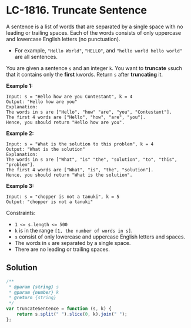 # LC-1816. Truncate Sentence

A sentence is a list of words that are separated by a single space with no leading or trailing spaces. Each of the words consists of only uppercase and lowercase English letters (no punctuation).

-   For example, `"Hello World"`, `"HELLO"`, and `"hello world hello world"` are all sentences.

You are given a sentence `s​​​​​​` and an integer `k​​​​​​`. You want to **truncate** `s`​​​​​​ such that it contains only the **first** `k​​​​`​​ words. Return `s​​​`​​​ after **truncating** it.

**Example 1:**

```
Input: s = "Hello how are you Contestant", k = 4
Output: "Hello how are you"
Explanation:
The words in s are ["Hello", "how" "are", "you", "Contestant"].
The first 4 words are ["Hello", "how", "are", "you"].
Hence, you should return "Hello how are you".
```

**Example 2:**

```
Input: s = "What is the solution to this problem", k = 4
Output: "What is the solution"
Explanation:
The words in s are ["What", "is" "the", "solution", "to", "this", "problem"].
The first 4 words are ["What", "is", "the", "solution"].
Hence, you should return "What is the solution".
```

**Example 3:**

```
Input: s = "chopper is not a tanuki", k = 5
Output: "chopper is not a tanuki"
```

Constraints:

-   `1 <= s.length <= 500`
-   `k` is in the range `[1, the number of words in s]`.
-   `s` consist of only lowercase and uppercase English letters and spaces.
-   The words in `s` are separated by a single space.
-   There are no leading or trailing spaces.

## Solution

```javascript
/**
 * @param {string} s
 * @param {number} k
 * @return {string}
 */
var truncateSentence = function (s, k) {
    return s.split(" ").slice(0, k).join(" ");
};
```
